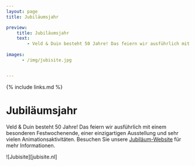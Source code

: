 ```yaml
---
layout: page
title: Jubiläumsjahr

preview:
    title: Jubiläumsjahr
    text: 
        - Veld & Duin besteht 50 Jahre! Das feiern wir ausführlich mit einem besonderen Festwochenende, einer einzigartigen Ausstellung und sehr vielen Animationsaktivitäten.
        
images:
      - /img/jubisite.jpg


---
```


{% include links.md %}

# Jubiläumsjahr

Veld & Duin besteht 50 Jahre! Das feiern wir ausführlich mit einem besonderen Festwochenende, einer einzigartigen Ausstellung und sehr vielen Animationsaktivitäten. Besuchen Sie unsere [Jubiläum-Website](http://www.veldenduin.be/jubileum/de) für mehr Informationen.

![Jubisite][jubisite.nl]